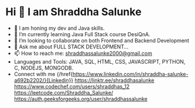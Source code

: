 # Hi 👋 I am Shraddha Salunke
- 🔭 I am honing my dev and Java skills.
- 🌱 I’m currently learning Java Full Stack course DesiQnA.
- 💞️ I’m looking to collaborate on both Frontend and Backend Development
- 💬 Ask me about FULL STACK DEVELOPMENT...
- 📫 How to reach me: shraddhassalunke2000@gmail.com  
- Languages and Tools: JAVA, SQL, HTML, CSS, JAVASCRIPT, PYTHON, C, NODEJS, MONGODB.
- Connect with me {/href{https://www.linkedin.com/in/shraddha-salunke-a692b2202/}{Linkedin}}  https://linktr.ee/shraddhasalunke https://www.codechef.com/users/shraddhas_12 https://leetcode.com/Shraddha_Salunke/  https://auth.geeksforgeeks.org/user/shraddhassalunke  
